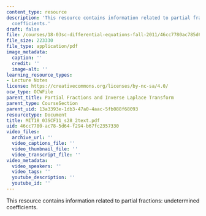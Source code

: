 ```yaml
---
content_type: resource
description: 'This resource contains information related to partial fractions: undetermined
  coefficients.'
draft: false
file: /courses/18-03sc-differential-equations-fall-2011/46cc7780ac785d64f294b67fc2357330_MIT18_03SCF11_s28_2text.pdf
file_size: 223330
file_type: application/pdf
image_metadata:
  caption: ''
  credit: ''
  image-alt: ''
learning_resource_types:
- Lecture Notes
license: https://creativecommons.org/licenses/by-nc-sa/4.0/
ocw_type: OCWFile
parent_title: Partial Fractions and Inverse Laplace Transform
parent_type: CourseSection
parent_uid: 13a3393e-1db3-47a0-4aac-5fb088f68093
resourcetype: Document
title: MIT18_03SCF11_s28_2text.pdf
uid: 46cc7780-ac78-5d64-f294-b67fc2357330
video_files:
  archive_url: ''
  video_captions_file: ''
  video_thumbnail_file: ''
  video_transcript_file: ''
video_metadata:
  video_speakers: ''
  video_tags: ''
  youtube_description: ''
  youtube_id: ''
---
```

This resource contains information related to partial fractions: undetermined coefficients.